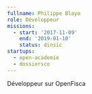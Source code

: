```yaml
---
fullname: Philippe Blayo
role: Développeur
missions:
  - start: '2017-11-09'
    end: '2019-01-10'
    status: dinsic
startups:
  - open-academie
  - dossiersco
---
```


Développeur sur OpenFisca
